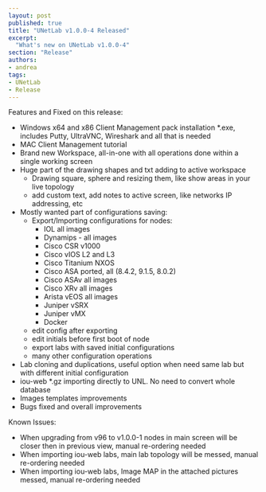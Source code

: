 ```yaml
---
layout: post
published: true
title: "UNetLab v1.0.0-4 Released"
excerpt:
  "What's new on UNetLab v1.0.0-4"
section: "Release"
authors:
- andrea
tags:
- UNetLab
- Release
---
```

Features and Fixed on this release:

* Windows x64 and x86 Client Management pack installation *.exe, includes Putty, UltraVNC, Wireshark and all that is needed
* MAC Client Management tutorial
* Brand new Workspace, all-in-one with all operations done within a single working screen
* Huge part of the drawing shapes and txt adding to active workspace
	- Drawing square, sphere and resizing them, like show areas in your live topology
	- add custom text, add notes to active screen, like networks IP addressing, etc
* Mostly wanted part of configurations saving:
	- Export/Importing configurations for nodes:
		- IOL all images
		- Dynamips - all images
		- Cisco CSR v1000
		- Cisco vIOS L2 and L3
		- Cisco Titanium NXOS
		- Cisco ASA ported, all (8.4.2, 9.1.5, 8.0.2)
		- Cisco ASAv all images
		- Cisco XRv all images
		- Arista vEOS all images
		- Juniper vSRX
		- Juniper vMX
		- Docker
   - edit config after exporting
   - edit initials before first boot of node
   - export labs with saved initial configurations
   - many other configuration operations
* Lab cloning and duplications, useful option when need same lab but with different initial configuration
* iou-web *.gz importing directly to UNL. No need to convert whole database
* Images templates improvements
* Bugs fixed and overall improvements

Known Issues:

* When upgrading from v96 to v1.0.0-1 nodes in main screen will be closer then in previous view, manual re-ordering needed
* When importing iou-web labs, main lab topology will be messed, manual re-ordering needed
* When importing iou-web labs, Image MAP in the attached pictures messed, manual re-ordering needed
